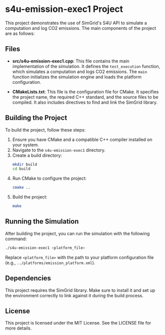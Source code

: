 # s4u-emission-exec1 Project

This project demonstrates the use of SimGrid's S4U API to simulate a computation and log CO2 emissions. The main components of the project are as follows:

## Files

- **src/s4u-emission-exec1.cpp**: This file contains the main implementation of the simulation. It defines the `test_execution` function, which simulates a computation and logs CO2 emissions. The `main` function initializes the simulation engine and loads the platform configuration.

- **CMakeLists.txt**: This file is the configuration file for CMake. It specifies the project name, the required C++ standard, and the source files to be compiled. It also includes directives to find and link the SimGrid library.

## Building the Project

To build the project, follow these steps:

1. Ensure you have CMake and a compatible C++ compiler installed on your system.
2. Navigate to the `s4u-emission-exec1` directory.
3. Create a build directory:
   ```bash
   mkdir build
   cd build
   ```
4. Run CMake to configure the project:
   ```bash
   cmake ..
   ```
5. Build the project:
   ```bash
   make
   ```

## Running the Simulation

After building the project, you can run the simulation with the following command:

```bash
./s4u-emission-exec1 <platform_file>
```

Replace `<platform_file>` with the path to your platform configuration file (e.g., `../platforms/emission_platform.xml`).

## Dependencies

This project requires the SimGrid library. Make sure to install it and set up the environment correctly to link against it during the build process.

## License

This project is licensed under the MIT License. See the LICENSE file for more details.